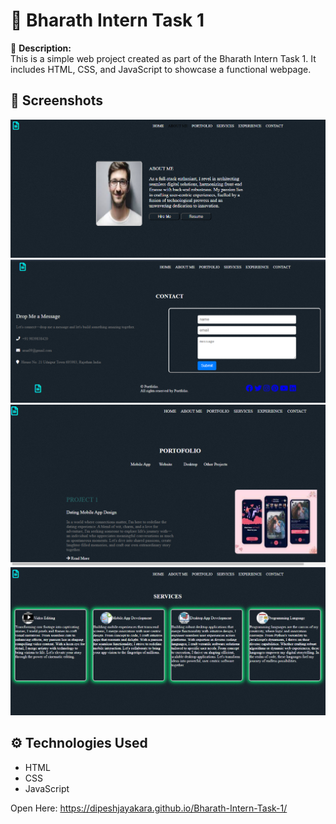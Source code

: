 # 🌟 Bharath Intern Task 1

🚀 **Description:**  
This is a simple web project created as part of the Bharath Intern Task 1. It includes HTML, CSS, and JavaScript to showcase a functional webpage.

## 📸 Screenshots  
![About Me](assets/aboutme.png)
![Contact](assets/contact.png)
![Portfolio](assets/portfolio.png)
![Services](assets/services.png)

## ⚙️ Technologies Used  
- HTML  
- CSS  
- JavaScript  
 
Open Here: 
        https://dipeshjayakara.github.io/Bharath-Intern-Task-1/
